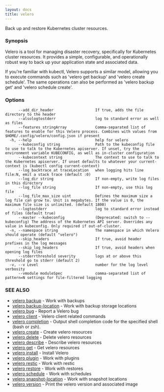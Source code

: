 ```yaml
---
layout: docs
title: velero
---
```

Back up and restore Kubernetes cluster resources.

### Synopsis

Velero is a tool for managing disaster recovery, specifically for Kubernetes
cluster resources. It provides a simple, configurable, and operationally robust
way to back up your application state and associated data.

If you're familiar with kubectl, Velero supports a similar model, allowing you to
execute commands such as 'velero get backup' and 'velero create schedule'. The same
operations can also be performed as 'velero backup get' and 'velero schedule create'.

### Options

```
      --add_dir_header                   If true, adds the file directory to the header
      --alsologtostderr                  log to standard error as well as files
      --features stringArray             Comma-separated list of features to enable for this Velero process. Combines with values from $HOME/.config/velero/config.json if present
  -h, --help                             help for velero
      --kubeconfig string                Path to the kubeconfig file to use to talk to the Kubernetes apiserver. If unset, try the environment variable KUBECONFIG, as well as in-cluster configuration
      --kubecontext string               The context to use to talk to the Kubernetes apiserver. If unset defaults to whatever your current-context is (kubectl config current-context)
      --log_backtrace_at traceLocation   when logging hits line file:N, emit a stack trace (default :0)
      --log_dir string                   If non-empty, write log files in this directory
      --log_file string                  If non-empty, use this log file
      --log_file_max_size uint           Defines the maximum size a log file can grow to. Unit is megabytes. If the value is 0, the maximum file size is unlimited. (default 1800)
      --logtostderr                      log to standard error instead of files (default true)
      --master --kubeconfig              (Deprecated: switch to --kubeconfig) The address of the Kubernetes API server. Overrides any value in kubeconfig. Only required if out-of-cluster.
  -n, --namespace string                 The namespace in which Velero should operate (default "velero")
      --skip_headers                     If true, avoid header prefixes in the log messages
      --skip_log_headers                 If true, avoid headers when opening log files
      --stderrthreshold severity         logs at or above this threshold go to stderr (default 2)
  -v, --v Level                          number for the log level verbosity
      --vmodule moduleSpec               comma-separated list of pattern=N settings for file-filtered logging
```

### SEE ALSO

* [velero backup](velero_backup.md)	 - Work with backups
* [velero backup-location](velero_backup-location.md)	 - Work with backup storage locations
* [velero bug](velero_bug.md)	 - Report a Velero bug
* [velero client](velero_client.md)	 - Velero client related commands
* [velero completion](velero_completion.md)	 - Output shell completion code for the specified shell (bash or zsh).
* [velero create](velero_create.md)	 - Create velero resources
* [velero delete](velero_delete.md)	 - Delete velero resources
* [velero describe](velero_describe.md)	 - Describe velero resources
* [velero get](velero_get.md)	 - Get velero resources
* [velero install](velero_install.md)	 - Install Velero
* [velero plugin](velero_plugin.md)	 - Work with plugins
* [velero restic](velero_restic.md)	 - Work with restic
* [velero restore](velero_restore.md)	 - Work with restores
* [velero schedule](velero_schedule.md)	 - Work with schedules
* [velero snapshot-location](velero_snapshot-location.md)	 - Work with snapshot locations
* [velero version](velero_version.md)	 - Print the velero version and associated image

